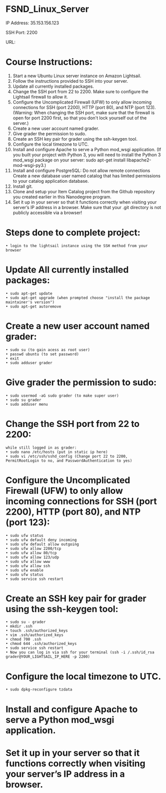 # FSND_Linux_Server
IP Address: 35.153.156.123

SSH Port: 2200

URL: 

# Course Instructions:
1. Start a new Ubuntu Linux server instance on Amazon Lightsail.
2. Follow the instructions provided to SSH into your server.
3. Update all currently installed packages.
4. Change the SSH port from 22 to 2200. Make sure to configure the Lightsail firewall to allow it.
5. Configure the Uncomplicated Firewall (UFW) to only allow incoming connections for SSH (port 2200), HTTP (port 80), and NTP (port    123). (Warning: When changing the SSH port, make sure that the firewall is open for port 2200 first, so that you don't lock yourself out of the server.)
6. Create a new user account named grader.
7. Give grader the permission to sudo.
8. Create an SSH key pair for grader using the ssh-keygen tool.
9. Configure the local timezone to UTC.
10. Install and configure Apache to serve a Python mod_wsgi application. (If you built your project with Python 3, you will need to install the Python 3 mod_wsgi package on your server: sudo apt-get install libapache2-mod-wsgi-py3.)
11. Install and configure PostgreSQL: 
    Do not allow remote connections
    Create a new database user named catalog that has limited permissions to your catalog application database.
12. Install git.
13. Clone and setup your Item Catalog project from the Github repository you created earlier in this Nanodegree program.
14. Set it up in your server so that it functions correctly when visiting your server’s IP address in a browser. Make sure that your .git directory is not publicly accessible via a browser!

# Steps done to complete project:
	• login to the lightsail instance using the SSH method from your browser

# Update All currently installed packages:
	• sudo apt-get update
	• sudo apt-get upgrade (when prompted choose "install the package maintainer's version")
	• sudo apt-get autoremove 

# Create a new user account named grader:
	• sudo su (to gain acess as root user)
	• passwd ubuntu (to set password)
	• exit
	• sudo adduser grader

# Give grader the permission to sudo:
	• sudo usermod -aG sudo grader (to make super user)
	• sudo su grader
	• sudo adduser menu
	
# Change the SSH port from 22 to 2200:
   	while still logged in as grader:
	• sudo nano /etc/hosts (put in static ip here)
	• sudo vi /etc/ssh/sshd_config (Change port 22 to 2200, PermitRootLogin to no, and PasswordAuthentication to yes)

# Configure the Uncomplicated Firewall (UFW) to only allow incoming connections for SSH (port 2200), HTTP (port 80), and NTP (port 123):

	• sudo ufw status
	• sudo ufw default deny incoming
	• sudo ufw default allow outgoing
	• sudo ufw allow 2200/tcp
	• sudo ufw allow 80/tcp
	• sudo ufw allow 123/udp
	• sudo ufw allow www
	• sudo ufw allow ssh
	• sudo ufw enable
	• sudo ufw status
	• sudo service ssh restart

# Create an SSH key pair for grader using the ssh-keygen tool:
	• sudo su - grader
	• mkdir .ssh
	• touch .ssh/authorized_keys
	• vim .ssh/authorized_keys
	• chmod 700 .ssh
	• chmod 644 .ssh/authorized_keys
	• sudo service ssh restart
	• Now you can log in via ssh for your terminal (ssh -i /.ssh/id_rsa grader@YOUR_LIGHTSAIL_IP_HERE -p 2200)	

# Configure the local timezone to UTC.

	• sudo dpkg-reconfigure tzdata

# Install and configure Apache to serve a Python mod_wsgi application.

# Set it up in your server so that it functions correctly when visiting your server’s IP address in a browser.
